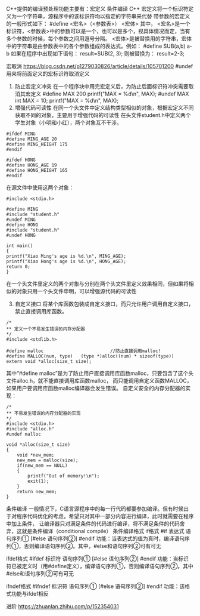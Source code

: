 
C++提供的编译预处理功能主要有：宏定义   条件编译
C++ 宏定义将一个标识符定义为一个字符串，源程序中的该标识符均以指定的字符串来代替
带参数的宏定义的一般形式如下：
#define <宏名>（<参数表>） <宏体>
其中， <宏名>是一个标识符，<参数表>中的参数可以是一个，也可以是多个，视具体情况而定，当有多个参数的时候，每个参数之间用逗号分隔。
 <宏体>是被替换用的字符串，宏体中的字符串是由参数表中的各个参数组成的表达式。例如：
#define SUB(a,b) a-b
如果在程序中出现如下语句：
result=SUB(2, 3);
则被替换为：
result=2-3;

宏取消  https://blog.csdn.net/p1279030826/article/details/105701200
#undef
用来将前面定义的宏标识符取消定义
1. 防止宏定义冲突
在一个程序块中用完宏定义后，为防止后面标识符冲突需要取消其宏定义
#define MAX 200
printf("MAX = %d\n", MAX);
#undef MAX
int MAX = 10;
printf("MAX = %d\n", MAX);
2. 增强代码可读性
   在同一个头文件中定义结构类型相似的对象，根据宏定义不同获取不同的对象，主要用于增强代码的可读性
在头文件student.h中定义两个学生对象（小明和小红），两个对象互不干涉。
```
#ifdef MING
#define MING_AGE 20
#define MING_HEIGHT 175
#endif
 
#ifdef HONG
#define HONG_AGE 19
#define HONG_HEIGHT 165
#endif
```   
在源文件中使用这两个对象：
```
#include <stdio.h>
 
#define MING
#include "student.h"
#undef MING
#define HONG
#include "student.h"
#undef HONG
 
int main()
{
printf("Xiao Ming's age is %d.\n", MING_AGE);
printf("Xiao Hong's age is %d.\n", HONG_AGE);
return 0;
}
```
在一个头文件里定义的两个对象与分别在两个头文件里定义效果相同，但如果将相似的对象只用一个头文件申明，可以增强源代码的可读性

3. 自定义接口
   将某个库函数包装成自定义接口，而只允许用户调用自定义接口，禁止直接调用库函数。
```
/*
** 定义一个不易发生错误的内存分配器
*/
#include <stdlib.h>
 
#define malloc                         //防止直接调用malloc!
#define MALLOC(num, type)   (type *)alloc((num) * sizeof(type))
extern void *alloc(size_t size); 
```   
其中“#define malloc”是为了防止用户直接调用库函数malloc，只要包含了这个头文件alloc.h，就不能直接调用库函数malloc，
  而只能调用自定义函数MALLOC，如果用户要调用库函数malloc编译器会发生错误。
自定义安全的内存分配器的实现：
```
/*
** 不易发生错误的内存分配器的实现
*/
#include <stdio.h>
#include "alloc.h"
#undef malloc

void *alloc(size_t size)
{
    void *new_mem;
    new_mem = malloc(size);
    if(new_mem == NULL)
    {
        printf("Out of memory!\n");
        exit(1);
    }
    return new_mem;
}
```



条件编译
一般情况下，C语言源程序中的每一行代码都要参加编译。但有时候出于对程序代码优化的考虑，希望只对其中一部分内容进行编译，此时就需要在程序中加上条件，
让编译器只对满足条件的代码进行编译，将不满足条件的代码舍弃，这就是条件编译（conditional compile）
条件编译格式
if格式
#if 表达式
     语句序列①
[#else
语句序列②]
#endif
功能：当表达式的值为真时，编译语句序列①，否则编译语句序列②。其中，#else和语句序列②可有可无

ifdef格式
#ifdef     标识符
     语句序列①
[#else
语句序列②]
#endif
功能：当标识符已被定义时（用#define定义），编译语句序列①，否则编译语句序列②。其中#else和语句序列②可有可无


ifndef格式
#ifndef     标识符
     语句序列①
[#else
语句序列②]
#endif
功能：该格式功能与ifdef相反


进阶
https://zhuanlan.zhihu.com/p/152354031